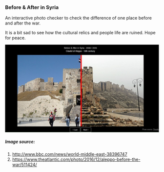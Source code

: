 ### Before & After in Syria
An interactive photo checker to check the difference of one place before and after the war.

It is a bit sad to see how the cultural relics and people life are ruined. Hope for peace.

![alt tag](https://raw.githubusercontent.com/AlbertWhite/syria-photos/master/capture.JPG) 

##### Image source:
1. http://www.bbc.com/news/world-middle-east-38396747
2. https://www.theatlantic.com/photo/2016/12/aleppo-before-the-war/511424/
